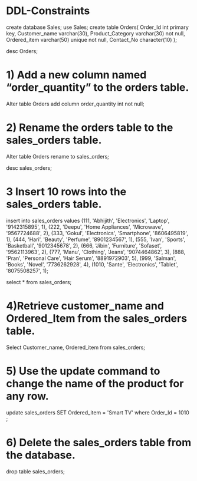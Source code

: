 # DDL-Constraints
create database Sales;
use Sales;
create table Orders(
Order_Id int primary key, 
Customer_name varchar(30), 
Product_Category varchar(30) not null, 
Ordered_item varchar(50) unique not null, 
Contact_No character(10)
);

desc Orders;

# 1) Add a new column named “order_quantity” to the orders table.
Alter table Orders
add column order_quantity int not null;

# 2) Rename the orders table to the sales_orders table.
Alter table Orders
rename to sales_orders;

desc sales_orders;

# 3 Insert 10 rows into the sales_orders table. 
insert into sales_orders values
(111, 'Abhijith', 'Electronics', 'Laptop', '9142315895', 1),
(222, 'Deepu', 'Home Appliances', 'Microwave', '9567724688', 2),
(333, 'Gokul', 'Electronics', 'Smartphone', '8606495819', 1),
(444, 'Hari', 'Beauty', 'Perfume', '8901234567', 1),
(555, 'Ivan', 'Sports', 'Basketball', '9012345678', 2),
(666, 'Jibin', 'Furniture', 'Sofaset', '9562113963', 2),
(777, 'Manu', 'Clothing', 'Jeans', '9074464862', 3),
(888, 'Pran', 'Personal Care', 'Hair Serum', '8891972903', 5),
(999, 'Salman', 'Books', 'Novel', '7736262928', 4),
(1010, 'Sante', 'Electronics', 'Tablet', '8075508257', 1);

select * from sales_orders;

# 4)Retrieve customer_name and Ordered_Item from the sales_orders table.
Select Customer_name, Ordered_item from sales_orders;

# 5) Use the update command to change the name of the product for any row. 
update sales_orders
SET Ordered_item = 'Smart TV' where Order_Id = 1010 ;

# 6) Delete the sales_orders table from the database.
drop table sales_orders;

